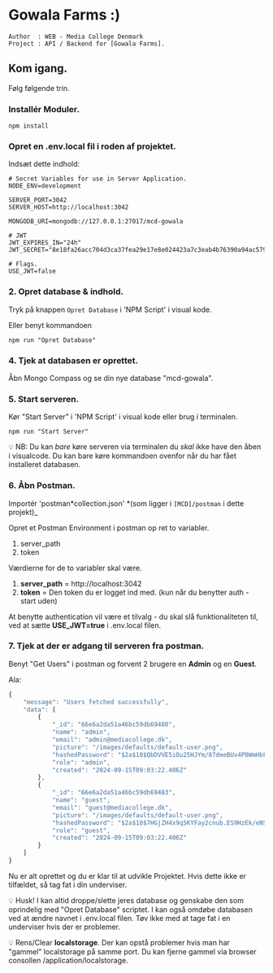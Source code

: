 # Gowala Farms :)

```
Author  : WEB - Media College Denmark
Project : API / Backend for [Gowala Farms].
```

## Kom igang.

Følg følgende trin.

### Installér Moduler.

```
npm install
```

### Opret en .env.local fil i roden af projektet.

Indsæt dette indhold:

```
# Secret Variables for use in Server Application.
NODE_ENV=development

SERVER_PORT=3042
SERVER_HOST=http://localhost:3042

MONGODB_URI=mongodb://127.0.0.1:27017/mcd-gowala

# JWT
JWT_EXPIRES_IN="24h"
JWT_SECRET="8e18fa26acc704d3ca37fea29e17e8e024423a7c3eab4b76390a94ac579c20f0"

# Flags.
USE_JWT=false
```

### 2. Opret database & indhold.

Tryk på knappen `Opret Database` i 'NPM Script' i visual kode.

Eller benyt kommandoen

```
npm run "Opret Database"
```

### 4. Tjek at databasen er oprettet.

Åbn Mongo Compass og se din nye database "mcd-gowala".

### 5. Start serveren.

Kør "Start Server" i 'NPM Script' i visual kode eller brug i terminalen.

```
npm run "Start Server"
```

:bulb: NB: Du kan _bare_ køre serveren via terminalen du _skal_ ikke have den
åben i visualcode. Du kan bare køre kommandoen ovenfor når du har fået
installeret databasen.

### 6. Åbn Postman.

Importér 'postman*collection.json' *(som ligger i `[MCD]/postman` i dette
projekt)\_

Opret et Postman Environment i postman op ret to variabler.

1. server_path
2. token

Værdierne for de to variabler skal være.

1. **server_path** = http://localhost:3042
2. **token** = Den token du er logget ind med. (kun når du benytter auth - start
   uden)

At benytte authentication vil være et tilvalg - du skal slå funktionaliteten
til, ved at sætte **USE_JWT=true** i .env.local filen.

### 7. Tjek at der er adgang til serveren fra postman.

Benyt "Get Users" i postman og forvent 2 brugere en **Admin** og en **Guest**.

Ala:

```javascript
{
    "message": "Users fetched successfully",
    "data": [
        {
            "_id": "66e6a2da51a46bc59db69480",
            "name": "admin",
            "email": "admin@mediacollege.dk",
            "picture": "/images/defaults/default-user.png",
            "hashedPassword": "$2a$10$QbDVVE5iOu25HJYm/87dmeBUv4P0WmHbF3lwhXLorVCqTgUP9Sbpi",
            "role": "admin",
            "created": "2024-09-15T09:03:22.406Z"
        },
        {
            "_id": "66e6a2da51a46bc59db69483",
            "name": "guest",
            "email": "guest@mediacollege.dk",
            "picture": "/images/defaults/default-user.png",
            "hashedPassword": "$2a$10$7HGjZH4x9q5KYFay2cnub.ES9HzEk/eNSscsiR8gNqPQ1GLU6M952",
            "role": "guest",
            "created": "2024-09-15T09:03:22.406Z"
        }
    ]
}
```

Nu er alt oprettet og du er klar til at udvikle Projektet. Hvis dette ikke er
tilfældet, så tag fat i din underviser.

:bulb: Husk! I kan altid droppe/slette jeres database og genskabe den som
oprindelig med "Opret Database" scriptet. I kan også omdøbe databasen ved at
ændre navnet i .env.local filen. Tøv ikke med at tage fat i en underviser hvis
der er problemer.

:bulb: Rens/Clear **localstorage**. Der kan opstå problemer hvis man har
"gammel" localstorage på samme port. Du kan fjerne gammel via browser consollen
/application/localstorage.
